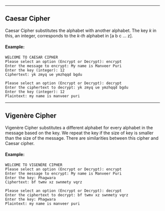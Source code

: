 ----
Caesar Cipher
----
Caesar Cipher substitutes the alphabet with another alphabet. The key *k* in this, an integer, corresponds to the *k-th* alphabet in [a b c ... z]. 
#### Example:
    WELCOME TO CAESAR CIPHER
    Please select an option (Encrypt or Decrypt): encrypt
    Enter the message to encrypt: My name is Manveer Puri
    Enter the key (integer): 12
    Ciphertext: yk zmyq ue ymzhqqd bgdu

    Please select an option (Encrypt or Decrypt): decrypt
    Enter the ciphertext to decrypt: yk zmyq ue ymzhqqd bgdu
    Enter the key (integer): 12
    Plaintext: my name is manveer puri

----
Vigenère Cipher
----
Vigenère Cipher substitutes a different alphabet for every alphabet in the message based on the key. We repeat the key if the size of key is smaller than the size of the message. There are similarities between this cipher and Caesar cipher.
#### Example:
    WELCOME TO VIGENÈRE CIPHER
    Please select an option (Encrypt or Decrypt): encrypt
    Enter the message to encrypt: My name is Manveer Puri
    Enter the key: Phagwara
    Ciphertext: bf twmv xz swnmety vqrz

    Please select an option (Encrypt or Decrypt): decrypt
    Enter the ciphertext to decrypt: bf twmv xz swnmety vqrz
    Enter the key: Phagwara
    Plaintext: my name is manveer puri
